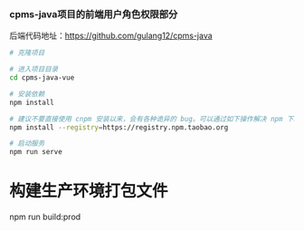 ### cpms-java项目的前端用户角色权限部分

后端代码地址：https://github.com/gulang12/cpms-java

```bash
# 克隆项目

# 进入项目目录
cd cpms-java-vue

# 安装依赖
npm install

# 建议不要直接使用 cnpm 安装以来，会有各种诡异的 bug。可以通过如下操作解决 npm 下载速度慢的问题
npm install --registry=https://registry.npm.taobao.org

# 启动服务
npm run serve
```

# 构建生产环境打包文件
npm run build:prod
```

